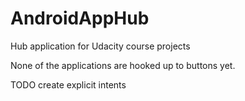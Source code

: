 # AndroidAppHub
Hub application for Udacity course projects

None of the applications are hooked up to buttons yet.

TODO create explicit intents
